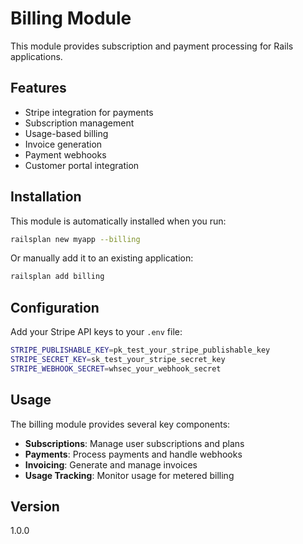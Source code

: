 # Billing Module

This module provides subscription and payment processing for Rails applications.

## Features

- Stripe integration for payments
- Subscription management
- Usage-based billing
- Invoice generation
- Payment webhooks
- Customer portal integration

## Installation

This module is automatically installed when you run:

```bash
railsplan new myapp --billing
```

Or manually add it to an existing application:

```bash
railsplan add billing
```

## Configuration

Add your Stripe API keys to your `.env` file:

```bash
STRIPE_PUBLISHABLE_KEY=pk_test_your_stripe_publishable_key
STRIPE_SECRET_KEY=sk_test_your_stripe_secret_key
STRIPE_WEBHOOK_SECRET=whsec_your_webhook_secret
```

## Usage

The billing module provides several key components:

- **Subscriptions**: Manage user subscriptions and plans
- **Payments**: Process payments and handle webhooks
- **Invoicing**: Generate and manage invoices
- **Usage Tracking**: Monitor usage for metered billing

## Version

1.0.0 
